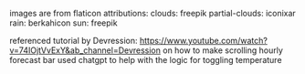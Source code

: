 images are from flaticon
attributions: 
clouds: freepik
partial-clouds: iconixar
rain: berkahicon
sun: freepik

referenced tutorial by Devression: https://www.youtube.com/watch?v=74IOjtVvExY&ab_channel=Devression on how to make scrolling hourly forecast bar
used chatgpt to help with the logic for toggling temperature
